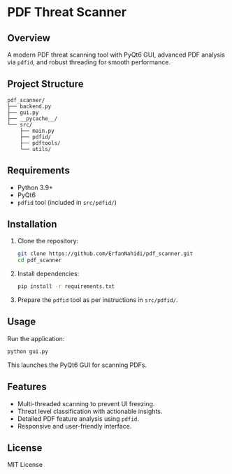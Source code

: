 # PDF Threat Scanner

## Overview

A modern PDF threat scanning tool with PyQt6 GUI, advanced PDF analysis via `pdfid`, and robust threading for smooth performance.

## Project Structure

```plaintext
pdf_scanner/
├── backend.py
├── gui.py
├── __pycache__/
└── src/
    ├── main.py
    ├── pdfid/
    ├── pdftools/
    └── utils/
```



## Requirements

* Python 3.9+
* PyQt6
* `pdfid` tool (included in `src/pdfid/`)

## Installation

1. Clone the repository:

   ```bash
   git clone https://github.com/ErfanNahidi/pdf_scanner.git
   cd pdf_scanner
   ```



2. Install dependencies:

   ```bash
   pip install -r requirements.txt
   ```



3. Prepare the `pdfid` tool as per instructions in `src/pdfid/`.

## Usage

Run the application:

```bash
python gui.py
```



This launches the PyQt6 GUI for scanning PDFs.

## Features

* Multi-threaded scanning to prevent UI freezing.
* Threat level classification with actionable insights.
* Detailed PDF feature analysis using `pdfid`.
* Responsive and user-friendly interface.

## License

MIT License


